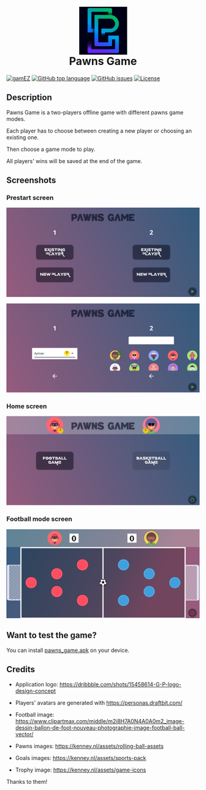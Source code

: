 <p align="center" style="margin-bottom: 0px !important;">
  <img src="assets/png/app_logo.png" width="125" alt="Pawns Game logo" align="center">
</p>
<h1 align="center" style="margin-top: 0px;">Pawns Game</h1>

[![gamEZ](https://img.shields.io/badge/gamEZ-engine-orange?style=flat-square)](https://github.com/adilayman/gamez) [![GitHub top language](https://img.shields.io/github/languages/top/adilayman/pawns_game.svg?style=flat-square)](https://github.com/adilayman/pawns_game) [![GitHub issues](https://img.shields.io/github/issues/adilayman/pawns_game?style=flat-square)](https://github.com/adilayman/pawns_game/issues) [![License](https://img.shields.io/github/license/adilayman/pawns_game?style=flat-square)](https://github.com/adilayman/pawns_game/blob/main/LICENSE)

## Description

Pawns Game is a two-players offline game with different pawns game modes.

Each player has to choose between creating a new player or choosing an existing one.

Then choose a game mode to play.

All players' wins will be saved at the end of the game.

## Screenshots

### Prestart screen

<p align="center">
  <img src="assets/screenshots/prestart_screen_1.png" width="575">
</p>

<p align="center">
  <img src="assets/screenshots/prestart_screen_2.png" width="575">
</p>

### Home screen

<p align="center">
  <img src="assets/screenshots/home_screen.png" width="575">
</p>

### Football mode screen

<p align="center">
  <img src="assets/screenshots/football_mode_screen.png" width="575">
</p>

## Want to test the game?

You can install [pawns_game.apk](pawns_game.apk) on your device.

## Credits

- Application logo: <https://dribbble.com/shots/15458614-G-P-logo-design-concept>

- Players' avatars are generated with <https://personas.draftbit.com/>

- Football image: <https://www.clipartmax.com/middle/m2i8H7A0N4A0A0m2_image-dessin-ballon-de-foot-nouveau-photographie-image-football-ball-vector/>

- Pawns images: <https://kenney.nl/assets/rolling-ball-assets>

- Goals images: <https://kenney.nl/assets/sports-pack>

- Trophy image: <https://kenney.nl/assets/game-icons>

Thanks to them!
